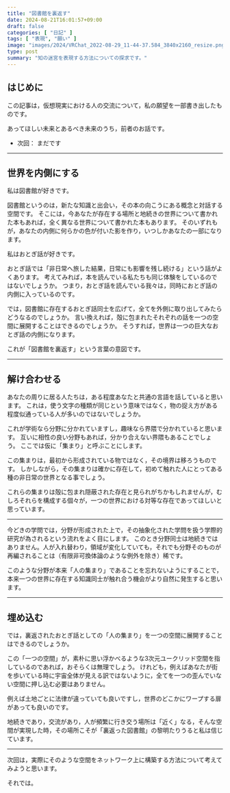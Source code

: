 ```yaml
---
title: "図書館を裏返す"
date: 2024-08-21T16:01:57+09:00
draft: false
categories: [ "日記" ]
tags: [ "表現", "願い" ]
image: "images/2024/VRChat_2022-08-29_11-44-37.584_3840x2160_resize.png"
type: post
summary: "知の迷宮を表現する方法についての探求です。"
---
```


## はじめに

この記事は，仮想現実における人の交流について，私の願望を一部書き出したものです。

あってほしい未来とあるべき未来のうち，前者のお話です。

- 次回： まだです

---

## 世界を内側にする

私は図書館が好きです。

図書館というのは，新たな知識と出会い，その本の向こうにある概念と対話する空間です。
そこには，今あなたが存在する場所と地続きの世界について書かれた本もあれば，全く異なる世界について書かれた本もあります。
そのいずれもが，あなたの内側に何らかの色が付いた影を作り，いつしかあなたの一部になります。

私はおとぎ話が好きです。

おとぎ話では「非日常へ旅した結果，日常にも影響を残し続ける」という話がよくあります。
考えてみれば，本を読んでいる私たちも同じ体験をしているのではないでしょうか。
つまり，おとぎ話を読んでいる我々は，同時におとぎ話の内側に入っているのです。

では，図書館に存在するおとぎ話同士を広げて，全てを外側に取り出してみたらどうなるのでしょうか。
言い換えれば，殻に包まれたそれぞれの話を一つの空間に展開することはできるのでしょうか。
そうすれば，世界は一つの巨大なおとぎ話の内側になります。

これが「図書館を裏返す」という言葉の意図です。

---

## 解け合わせる

あなたの周りに居る人たちは，ある程度あなたと共通の言語を話していると思います。
これは，使う文字の種類が同じという意味ではなく，物の捉え方がある程度似通っている人が多いのではないでしょうか。

これが学術なら分野に分かれていますし，趣味なら界隈で分かれていると思います。
互いに相性の良い分野もあれば，分かり合えない界隈もあることでしょう。
ここでは仮に「集まり」と呼ぶことにします。

この集まりは，最初から形成されている物ではなく，その境界は移ろうものです。
しかしながら，その集まりは確かに存在して，初めて触れた人にとってある種の非日常の世界となる事でしょう。

これらの集まりは殻に包まれ隠蔽された存在と見られがちかもしれませんが，むしろそれらを構成する個々が，一つの世界における対等な存在であってほしいと思っています。

---

今どきの学問では，分野が形成された上で，その抽象化された学問を扱う学際的研究が為されるという流れをよく目にします。
このとき分野同士は地続きではありません。人が入れ替わり，領域が変化していても，それでも分野そのものが再編されることは（有限非可換体論のような例外を除き）稀です。

このような分野が本来「人の集まり」であることを忘れないようにすることで，本来一つの世界に存在する知識同士が触れ合う機会がより自然に発生すると思います。

---

## 埋め込む

では，裏返されたおとぎ話としての「人の集まり」を一つの空間に展開することはできるのでしょうか。

この「一つの空間」が，素朴に思い浮かべるような3次元ユークリッド空間を指しているのであれば，おそらくは無理でしょう。<!-- 歪みのない3次元空間に埋め込めるということは，その集まりにおける人の繋がりは，何らかの3軸の直積で表されるわけです。その軸は必ずしも1つの良く知られた概念と対応するわけではありませんが， -->
けれども，例えばあなたが街を歩いている時に宇宙全体が見える訳ではないように，全てを一つの歪んでいない空間に押し込む必要はありません。

例えば土地ごとに法律が違っていても良いですし，世界のどこかにワープする扉があっても良いのです。

地続きであり，交流があり，人が頻繁に行き交う場所は「近く」なる，そんな空間が実現した時，その場所こそが「裏返った図書館」の黎明たりうると私は信じています。

---

次回は，実際にそのような空間をネットワーク上に構築する方法について考えてみようと思います。

それでは。
